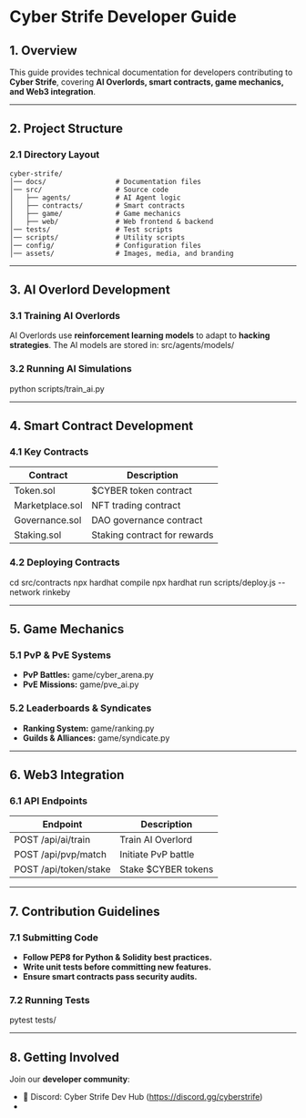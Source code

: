 # Cyber Strife Developer Guide

## 1. Overview
This guide provides technical documentation for developers contributing to **Cyber Strife**, covering **AI Overlords, smart contracts, game mechanics, and Web3 integration**.

---

## 2. Project Structure

### 2.1 Directory Layout
```
cyber-strife/
│── docs/                 # Documentation files
│── src/                  # Source code
│   ├── agents/           # AI Agent logic
│   ├── contracts/        # Smart contracts
│   ├── game/             # Game mechanics
│   ├── web/              # Web frontend & backend
│── tests/                # Test scripts
│── scripts/              # Utility scripts
│── config/               # Configuration files
│── assets/               # Images, media, and branding
```
---

## 3. AI Overlord Development

### 3.1 Training AI Overlords
AI Overlords use **reinforcement learning models** to adapt to **hacking strategies**. The AI models are stored in:
src/agents/models/

### 3.2 Running AI Simulations
python scripts/train_ai.py

---

## 4. Smart Contract Development

### 4.1 Key Contracts
Contract            | Description
------------------- | ----------------------------------------
Token.sol          | $CYBER token contract
Marketplace.sol    | NFT trading contract
Governance.sol     | DAO governance contract
Staking.sol        | Staking contract for rewards

### 4.2 Deploying Contracts
cd src/contracts
npx hardhat compile
npx hardhat run scripts/deploy.js --network rinkeby

---

## 5. Game Mechanics

### 5.1 PvP & PvE Systems
- **PvP Battles:** game/cyber_arena.py
- **PvE Missions:** game/pve_ai.py

### 5.2 Leaderboards & Syndicates
- **Ranking System:** game/ranking.py
- **Guilds & Alliances:** game/syndicate.py

---

## 6. Web3 Integration

### 6.1 API Endpoints
Endpoint               | Description
---------------------- | -------------------------------------
POST /api/ai/train    | Train AI Overlord
POST /api/pvp/match   | Initiate PvP battle
POST /api/token/stake | Stake $CYBER tokens

---

## 7. Contribution Guidelines

### 7.1 Submitting Code
- **Follow PEP8 for Python & Solidity best practices.**
- **Write unit tests before committing new features.**
- **Ensure smart contracts pass security audits.**

### 7.2 Running Tests
pytest tests/

---

## 8. Getting Involved
Join our **developer community**:
- 🚀 Discord: Cyber Strife Dev Hub (https://discord.gg/cyberstrife)
-
